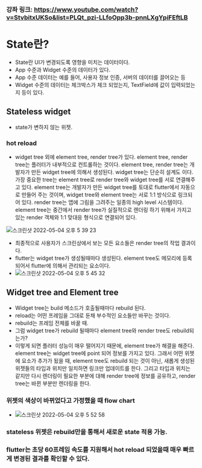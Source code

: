 ### 강좌 링크: https://www.youtube.com/watch?v=StvbitxUKSo&list=PLQt_pzi-LLfoOpp3b-pnnLXgYpiFEftLB

# State란?
- State란 UI가 변경되도록 영향을 미치는 데이터이다.
- App 수준과 Widget 수준의 데이터가 있다. 
- App 수준 데이터는 예를 들어, 사용자 정보 인증, 서버의 데이터를 끌어오는 등
- Widget 수준의 데이터는 체크박스가 체크 되었는지, TextField에 값이 입력되었는지 등이 있다. 

## Stateless widget
- state가 변하지 않는 위젯.

### hot reload
- widget tree 외에 element tree, render tree가 있다. element tree, render tree는 플러터가 내부적으로 컨트롤하는 것이다. element tree, render tree는 개발자가 만든 widget tree에 의해서 생성된다. widget tree는 단순히 설계도 이다. 가장 중요한 tree는 element tree로 render tree와 widget tree를 서로 연결해주고 있다. element tree는 개발자가 만든 widget tree를 토대로 flutter에서 자동으로 만들어 주는 것이며, widget tree와 element tree는 서로 1:1 방식으로 링크되어 있다. render tree는 앱에 그림을 그려주는 일종의 high level 시스템이다. element tree는 중간에서 render tree가 실질적으로 렌더링 하기 위해서 가지고 있는 render 객체와 1:1 맞대응 형식으로 연결되어 있다.

![스크린샷 2022-05-04 오후 5 39 23](https://user-images.githubusercontent.com/43905552/166648254-1fc3df0f-633a-4a1b-be02-126c75889394.png)

- 최종적으로 사용자가 스크린상에서 보는 모든 요소들은 render tree의 작업 결과이다. 
- flutter는 widget tree가 생성될때마다 생성된다. element tree도 메모리에 등록되어서 flutter에 의해서 관리되는 요소이다. 
- ![스크린샷 2022-05-04 오후 5 45 32](https://user-images.githubusercontent.com/43905552/166649224-5c1baf72-7501-45b1-ad6b-546080fee196.png)

## Widget tree and Element tree
- Widget tree는 build 메소드가 호출될때마다 rebuild 된다.
- reload는 어떤 프레임을 그대로 둔채 부수적인 요소들만 바꾸는 것이다.
- rebuild는 프레임 전체를 바꿀 때.
- 그럼 widget tree가 rebuild 될때마다 element tree와 render tree도 rebuild되는가?
- 이렇게 되면 플러터 성능이 매우 떨어지기 때문에, element tree가 해결을 해준다. element tree는 widget tree에 point 되어 정보를 가지고 있다. 그래서 어떤 위젯에 요소가 추가가 됬을 때, element tree도 rebuild 되는 것이 아닌, 새롭게 생성된 위젯들의 타입과 위치만 일치하면 링크만 업데이트를 한다. 그리고 타입과 위치는 같지만 다시 렌더링이 필요한 부분에 대해 render tree에 정보를 공유하고, render tree는 바뀐 부분만 렌더링을 한다.

### 위젯의 색상이 바뀌었다고 가정했을 때 flow chart
- ![스크린샷 2022-05-04 오후 5 52 58](https://user-images.githubusercontent.com/43905552/166650425-f3e2b855-0d9a-4275-a98a-292480ba9453.png)

### stateless 위젯은 rebuild만을 통해서 새로운 state 적용 가능.
### flutter는 초당 60프레임 속도를 지원해서 hot reload 되었을때 매우 빠르게 변경된 결과를 확인할 수 있다.
